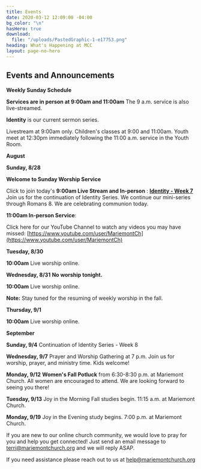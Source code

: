 ```yaml
---
title: Events
date: 2020-03-12 12:09:00 -04:00
bg_color: "\n"
hasHero: true
download:
  file: "/uploads/PastedGraphic-1-e17753.png"
heading: What's Happening at MCC
layout: page-no-hero
---
```


## Events and Announcements

**Weekly Sunday Schedule**

**Services are in person at 9:00am and 11:00am** The 9 a.m. service is also live-streamed.

**Identity** is our current sermon series.

Livestream at 9:00am only. Children's classes at 9:00 and 11:00am. Youth meet at 12:30pm immediately following the 11:00 a.m. service in the Youth Room.

**August**

**Sunday, 8/28** 

**Welcome to Sunday Worship Service** 

Click to join today's **9:00am Live Stream and In-person** : [**Identity - Week 7**](https://youtu.be/n4SSQ7H4pvM) Join us for the continuation of Identity Series. We continue our mini-series through Romans 8.  We are celebrating communion today.

**11:00am In-person Service**: 

Click here for our YouTube Channel to watch any videos you may have missed:
[https://www.youtube.com/user/MariemontCh](https://www.youtube.com/user/MariemontCh)

**Tuesday, 8/30**

**10:00am** Live worship online.

**Wednesday, 8/31** **No worship tonight.**

**10:00am** Live worship online.

**Note:** Stay tuned for the resuming of weekly worship in the fall.

**Thursday, 9/1** 

**10:00am** Live worship online.

**September**

**Sunday, 9/4** Continuation of Identity Series - Week 8

**Wednesday, 9/7** Prayer and Worship Gathering at 7 p.m.
Join us for worship, prayer, and ministry time. Kids welcome!

**Monday, 9/12** **Women's Fall Potluck** from 6:30-8:30 p.m. at Mariemont Church. All women are encouraged to attend. We are looking forward to seeing you there!

**Tuesday, 9/13** Joy in the Morning Fall studies begin. 11:15 a.m. at Mariemont Church.

**Monday, 9/19** Joy in the Evening study begins. 7:00 p.m. at Mariemont Church.

If you are new to our online church community, we would love to pray for you and help you get connected! Just send an email message to [terri@mariemontchurch.org](http://terri@mariemontchurch.org) and we will reply ASAP.

If you need assistance please reach out to us at [help@mariemontchurch.org](http://help@mariemontchurch.org)

